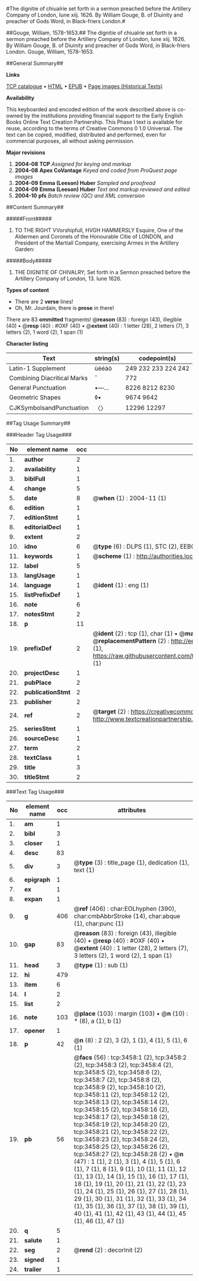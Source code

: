 #The dignitie of chiualrie set forth in a sermon preached before the Artillery Company of London, Iune xiij. 1626. By William Gouge, B. of Diuinity and preacher of Gods Word, in Black-friers London.#

##Gouge, William, 1578-1653.##
The dignitie of chiualrie set forth in a sermon preached before the Artillery Company of London, Iune xiij. 1626. By William Gouge, B. of Diuinity and preacher of Gods Word, in Black-friers London.
Gouge, William, 1578-1653.

##General Summary##

**Links**

[TCP catalogue](http://www.ota.ox.ac.uk/tcp/)  • 
[HTML](http://tei.it.ox.ac.uk/tcp/Texts-HTML/free/A01/A01970.html)  • 
[EPUB](http://tei.it.ox.ac.uk/tcp/Texts-EPUB/free/A01/A01970.epub) • 
[Page images (Historical Texts)](https://data.historicaltexts.jisc.ac.uk/view?pubId=eebo-99839062e&pageId=eebo-99839062e-3458-1)

**Availability**

This keyboarded and encoded edition of the
	       work described above is co-owned by the institutions
	       providing financial support to the Early English Books
	       Online Text Creation Partnership. This Phase I text is
	       available for reuse, according to the terms of Creative
	       Commons 0 1.0 Universal. The text can be copied,
	       modified, distributed and performed, even for
	       commercial purposes, all without asking permission.

**Major revisions**

1. __2004-08__ __TCP__ *Assigned for keying and markup*
1. __2004-08__ __Apex CoVantage__ *Keyed and coded from ProQuest page images*
1. __2004-09__ __Emma (Leeson) Huber__ *Sampled and proofread*
1. __2004-09__ __Emma (Leeson) Huber__ *Text and markup reviewed and edited*
1. __2004-10__ __pfs__ *Batch review (QC) and XML conversion*

##Content Summary##

#####Front#####

1. TO THE RIGHT VVorshipfull, HVGH HAMMERSLY Esquire, One of the Aldermen and Coronels of the Honourable Citie of LONDON, and President of the Martiall Company, exercising Armes in the Artillery Garden:

#####Body#####

1. THE DIGNITIE OF CHIVALRY; Set forth in a Sermon preached before the Artillery Company of London, 13. Iune 1626.

**Types of content**

  * There are 2 **verse** lines!
  * Oh, Mr. Jourdain, there is **prose** in there!

There are 83 **ommitted** fragments! 
 @__reason__ (83) : foreign (43), illegible (40)  •  @__resp__ (40) : #OXF (40)  •  @__extent__ (40) : 1 letter (28), 2 letters (7), 3 letters (2), 1 word (2), 1 span (1)

**Character listing**


|Text|string(s)|codepoint(s)|
|---|---|---|
|Latin-1 Supplement|ùèéàò|249 232 233 224 242|
|Combining             Diacritical Marks|̄|772|
|General Punctuation|•—…|8226 8212 8230|
|Geometric Shapes|◊▪|9674 9642|
|CJKSymbolsandPunctuation|〈〉|12296 12297|

##Tag Usage Summary##

###Header Tag Usage###

|No|element name|occ|attributes|
|---|---|---|---|
|1.|__author__|2||
|2.|__availability__|1||
|3.|__biblFull__|1||
|4.|__change__|5||
|5.|__date__|8| @__when__ (1) : 2004-11 (1)|
|6.|__edition__|1||
|7.|__editionStmt__|1||
|8.|__editorialDecl__|1||
|9.|__extent__|2||
|10.|__idno__|6| @__type__ (6) : DLPS (1), STC (2), EEBO-CITATION (1), PROQUEST (1), VID (1)|
|11.|__keywords__|1| @__scheme__ (1) : http://authorities.loc.gov/ (1)|
|12.|__label__|5||
|13.|__langUsage__|1||
|14.|__language__|1| @__ident__ (1) : eng (1)|
|15.|__listPrefixDef__|1||
|16.|__note__|6||
|17.|__notesStmt__|2||
|18.|__p__|11||
|19.|__prefixDef__|2| @__ident__ (2) : tcp (1), char (1)  •  @__matchPattern__ (2) : ([0-9\-]+):([0-9IVX]+) (1), (.+) (1)  •  @__replacementPattern__ (2) : http://eebo.chadwyck.com/downloadtiff?vid=$1&page=$2 (1), https://raw.githubusercontent.com/textcreationpartnership/Texts/master/tcpchars.xml#$1 (1)|
|20.|__projectDesc__|1||
|21.|__pubPlace__|2||
|22.|__publicationStmt__|2||
|23.|__publisher__|2||
|24.|__ref__|2| @__target__ (2) : https://creativecommons.org/publicdomain/zero/1.0/ (1), http://www.textcreationpartnership.org/docs/. (1)|
|25.|__seriesStmt__|1||
|26.|__sourceDesc__|1||
|27.|__term__|2||
|28.|__textClass__|1||
|29.|__title__|3||
|30.|__titleStmt__|2||


###Text Tag Usage###

|No|element name|occ|attributes|
|---|---|---|---|
|1.|__am__|1||
|2.|__bibl__|3||
|3.|__closer__|1||
|4.|__desc__|83||
|5.|__div__|3| @__type__ (3) : title_page (1), dedication (1), text (1)|
|6.|__epigraph__|1||
|7.|__ex__|1||
|8.|__expan__|1||
|9.|__g__|406| @__ref__ (406) : char:EOLhyphen (390), char:cmbAbbrStroke (14), char:abque (1), char:punc (1)|
|10.|__gap__|83| @__reason__ (83) : foreign (43), illegible (40)  •  @__resp__ (40) : #OXF (40)  •  @__extent__ (40) : 1 letter (28), 2 letters (7), 3 letters (2), 1 word (2), 1 span (1)|
|11.|__head__|3| @__type__ (1) : sub (1)|
|12.|__hi__|479||
|13.|__item__|6||
|14.|__l__|2||
|15.|__list__|2||
|16.|__note__|103| @__place__ (103) : margin (103)  •  @__n__ (10) : * (8), a (1), b (1)|
|17.|__opener__|1||
|18.|__p__|42| @__n__ (8) : 2 (2), 3 (2), 1 (1), 4 (1), 5 (1), 6 (1)|
|19.|__pb__|56| @__facs__ (56) : tcp:3458:1 (2), tcp:3458:2 (2), tcp:3458:3 (2), tcp:3458:4 (2), tcp:3458:5 (2), tcp:3458:6 (2), tcp:3458:7 (2), tcp:3458:8 (2), tcp:3458:9 (2), tcp:3458:10 (2), tcp:3458:11 (2), tcp:3458:12 (2), tcp:3458:13 (2), tcp:3458:14 (2), tcp:3458:15 (2), tcp:3458:16 (2), tcp:3458:17 (2), tcp:3458:18 (2), tcp:3458:19 (2), tcp:3458:20 (2), tcp:3458:21 (2), tcp:3458:22 (2), tcp:3458:23 (2), tcp:3458:24 (2), tcp:3458:25 (2), tcp:3458:26 (2), tcp:3458:27 (2), tcp:3458:28 (2)  •  @__n__ (47) : 1 (1), 2 (1), 3 (1), 4 (1), 5 (1), 6 (1), 7 (1), 8 (1), 9 (1), 10 (1), 11 (1), 12 (1), 13 (1), 14 (1), 15 (1), 16 (1), 17 (1), 18 (1), 19 (1), 20 (1), 21 (1), 22 (1), 23 (1), 24 (1), 25 (1), 26 (1), 27 (1), 28 (1), 29 (1), 30 (1), 31 (1), 32 (1), 33 (1), 34 (1), 35 (1), 36 (1), 37 (1), 38 (1), 39 (1), 40 (1), 41 (1), 42 (1), 43 (1), 44 (1), 45 (1), 46 (1), 47 (1)|
|20.|__q__|5||
|21.|__salute__|1||
|22.|__seg__|2| @__rend__ (2) : decorInit (2)|
|23.|__signed__|1||
|24.|__trailer__|1||
